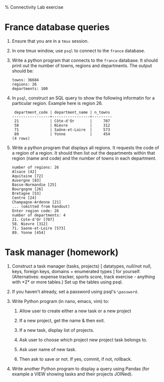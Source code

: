 % Connectivity Lab exercise

# France database queries

1.  Ensure that you are in a `tmux` session.

2.  In one tmux window, use `psql` to connect to the `france` database.

3.  Write a python program that connects to the `france` database. It
    should print out the number of towns, regions and departments. The
    output should be:

        towns: 36684
        regions: 26
        departments: 100

4.  In `psql`, construct an SQL query to show the following informatin
    for a particular region. Example here is region 26.

         department_code | department_name | n_towns 
        -----------------+-----------------+---------
         21              | Côte-d'Or       |     707
         58              | Nièvre          |     312
         71              | Saône-et-Loire  |     573
         89              | Yonne           |     454
        (4 rows)

5.  Write a python program that displays all regions. It requests the
    code of a region of a region. It should then list out the
    departments within that region (name and code) and the number of
    towns in each department.

        number of regions: 26
        Alsace [42]
        Aquitaine [72]
        Auvergne [83]
        Basse-Normandie [25]
        Bourgogne [26]
        Bretagne [53]
        Centre [24]
        Champagne-Ardenne [21]
        ... (omitted from handout)
        Enter region code: 26
        number of departments: 4
        21. Cote-d'Or [707]
        58. Nievre [312]
        71. Saone-et-Loire [573]
        89. Yonne [454]


# Task manager (homework)


1.  Construct a task manager (tasks, projects) \[ datatypes, null/not
    null, keys, foreign keys, domains + enumerated types \] for
    yourself. (Alternatives: expense tracker, sports score, track
    exercise - anything with \*2\* or more tables.) Set up the tables
    using psql.

2.  If you haven't already, set a password using psql's `\password`.

3.  Write Python program (in nano, emacs, vim) to:

    1.  Allow user to create either a new task or a new project

    2.  If a new project, get the name & then exit.

    3.  If a new task, display list of projects.

    4.  Ask user to choose which project new project task belongs to.

    5.  Ask user name of new task.

    6.  Then ask to save or not. If yes, commit, if not, rollback.

4.  Write another Python program to display a query using Pandas (for
    example a VIEW showing tasks and their projects JOINed).
